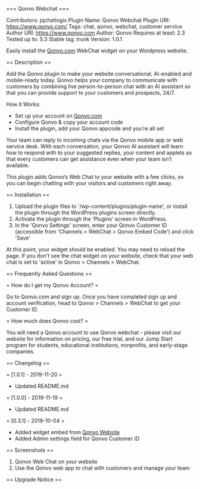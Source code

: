 === Qonvo Webchat ===

Contributors: jqchatlogix
Plugin Name: Qonvo Webchat
Plugin URI: https://www.qonvo.com/
Tags: chat, qonvo, webchat, customer service
Author URI: https://www.qonvo.com
Author: Qonvo
Requires at least: 2.3
Tested up to: 5.3
Stable tag: trunk
Version: 1.0.1

Easily install the [Qonvo.com](https://www.qonvo.com/?wordpress=plugins) WebChat widget on your Wordpress website.

== Description ==

Add the Qonvo plugin to make your website conversational, AI-enabled and mobile-ready today.
Qonvo helps your company to communicate with customers by combining live person-to-person chat with an AI assistant so that you can provide support to your customers and prospects, 24/7.

How it Works:
- Set up your account on [Qonvo.com]((https://www.qonvo.com/?wordpress=plugins))
- Configure Qonvo & copy your account code
- Install the plugin, add your Qonvo appcode and you’re all set

Your team can reply to incoming chats via the Qonvo mobile app or web service desk.  With each conversation, your Qonvo AI assistant will learn how to respond with to your suggested replies, your content and applets so that every customers can get assistance even when your team isn’t available.

This plugin adds Qonvo’s Web Chat to your website with a few clicks, so you can begin chatting with your visitors and customers right away.

== Installation ==

1. Upload the plugin files to '/wp-content/plugins/plugin-name', or install the plugin through the WordPress plugins screen directly.
2. Activate the plugin through the 'Plugins' screen in WordPress.
3. In the 'Qonvo Settings' screen, enter your Qonvo Customer ID (accessible from 'Channels > WebChat > Qonvo Embed Code') and click 'Save'

At this point, your widget should be enabled. You may need to reload the page. If you don't see the chat widget on your website, check that your web chat is set to 'active' in Qonvo > Channels > WebChat.

== Frequently Asked Questions ==

= How do I get my Qonvo Account? =

Go to Qonvo.com and sign up. Once you have completed sign up and account verification, head to Qonvo > Channels > WebChat to get your Customer ID.

= How much does Qonvo cost? =

You will need a Qonvo account to use Qonvo webchat - please visit our website for information on pricing, our free trial, and our Jump Start program for students, educational institutions, nonprofits, and early-stage companies.

== Changelog ==

= [1.0.1] - 2019-11-20 =
* Updated README.md

= [1.0.0] - 2019-11-19 =
* Updated README.md

= [0.3.1] - 2019-10-04 =
* Added widget embed from [Qonvo Website](https://www.qonvo.com)
* Added Admin settings field for Qonvo Customer ID

== Screenshots ==

1. Qonvo Web Chat on your website
2. Use the Qonvo web app to chat with customers and manage your team

== Upgrade Notice ==
